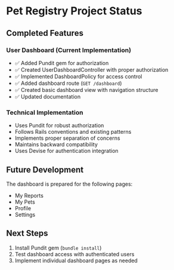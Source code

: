 # Pet Registry Project Status

## Completed Features

### User Dashboard (Current Implementation)
- ✅ Added Pundit gem for authorization
- ✅ Created UserDashboardController with proper authorization
- ✅ Implemented DashboardPolicy for access control
- ✅ Added dashboard route (`GET /dashboard`)
- ✅ Created basic dashboard view with navigation structure
- ✅ Updated documentation

### Technical Implementation
- Uses Pundit for robust authorization
- Follows Rails conventions and existing patterns
- Implements proper separation of concerns
- Maintains backward compatibility
- Uses Devise for authentication integration

## Future Development
The dashboard is prepared for the following pages:
- My Reports
- My Pets
- Profile
- Settings

## Next Steps
1. Install Pundit gem (`bundle install`)
2. Test dashboard access with authenticated users
3. Implement individual dashboard pages as needed
